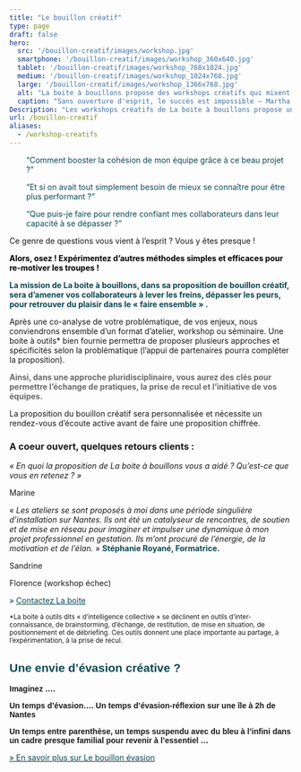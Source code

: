 ```yaml
---
title: "Le bouillon créatif"
type: page
draft: false
hero:
  src: '/bouillon-creatif/images/workshop.jpg'
  smartphone: '/bouillon-creatif/images/workshop_360x640.jpg'
  tablet: '/bouillon-creatif/images/workshop_768x1024.jpg'
  medium: '/bouillon-creatif/images/workshop_1024x768.jpg'
  large: '/bouillon-creatif/images/workshop_1366x768.jpg'
  alt: "La boite à bouillons propose des workshops créatifs qui mixent contenus et intelligence collective"
  caption: "Sans ouverture d'esprit, le succès est impossible – Martha Stewart."
Description: "Les workshops créatifs de La boite à bouillons propose une mise en action collective autour d'une thématique précise. Ces ateliers actifs proposent des temps de partages, d'expérimentation favorisant la prise de recul. A l'issue des séquences, les participants ont une vision élargie sur la problématique et disposent de méthodes collaboratives facile à mettre en place dans leur organisation."
url: /bouillon-creatif
aliases:
  - /workshop-creatifs
---
```

<p style="padding-left: 30px;">
    <span style="color: #0d4952;"><q>Comment booster la cohésion de mon équipe grâce à ce beau projet ?</q></span>
</p>

<p style="padding-left: 30px;">
    <span style="color: #0d4952;"><q>Et si on avait tout simplement besoin de mieux se connaître pour être plus
            performant ?</q></span>
</p>

<p style="padding-left: 30px;">
    <span style="color: #0d4952;"><q>Que puis-je faire pour rendre confiant mes collaborateurs dans leur capacité à se
            dépasser ?</q></span> <span style="color: #c5b286;">  </span>
</p>

Ce genre de questions vous vient à l’esprit ? Vous y êtes presque !

<span style="color: #000000;"><strong>Alors, osez ! Expérimentez d’autres méthodes simples et efficaces pour re-motiver
        les troupes !</strong></span>

<span style="color: #0d4952;"><strong>La mission de La boite à bouillons, dans sa proposition de bouillon créatif, sera
        d&rsquo;amener vos collaborateurs à lever les freins, dépasser les peurs, pour retrouver du plaisir dans le
        « faire ensemble » .</strong></span>



Après une co-analyse de votre problématique, de vos enjeux, nous conviendrons ensemble d’un format d’atelier, workshop
ou séminaire. Une boite à outils* bien fournie permettra de proposer plusieurs approches et spécificités selon la
problématique (l’appui de partenaires pourra compléter la proposition).

<span style="color: #696a6c;"><strong>Ainsi, dans une approche pluridisciplinaire, vous aurez des clés pour permettre
        l’échange de pratiques, la prise de recul et l’initiative de vos équipes. </strong></span>

La proposition du bouillon créatif sera personnalisée et nécessite un rendez-vous d’écoute active avant de faire une
proposition chiffrée.

### A coeur ouvert, quelques retours clients :

_« En quoi la proposition de La boite à bouillons vous a aidé ? Qu&rsquo;est-ce que vous en retenez ? »_

Marine

« _Les ateliers se sont proposés à moi dans une période singulière d&rsquo;installation sur Nantes. Ils ont été un
catalyseur de rencontres, de soutien et de mise en réseau pour imaginer et impulser une dynamique à mon projet
professionnel en gestation. Ils m&rsquo;ont procuré de l&rsquo;énergie, de la motivation et de l&rsquo;élan._ » <span
    style="color: #0d4952;"><strong>Stéphanie Royané, Formatrice.</strong></span>

Sandrine

Florence (workshop échec)

<span style="color: #0d4952;"><span style="line-height: inherit;">» </span><a style="color: #0d4952;"
        href="https://www.laboiteabouillons.fr/le-reseau/"><span style="line-height: inherit;">Contactez La
            boite</span></a></span>

<small>*La boite à outils dits « d&rsquo;intelligence collective » se déclinent en outils d&rsquo;inter-connaissance, de
    brainstorming, d&rsquo;échange, de restitution, de mise en situation, de positionnement et de débriefing. Ces outils
    donnent une place importante au partage, à l&rsquo;expérimentation, à la prise de recul.</small>

## <span style="font-family: Calibri, sans-serif; color: #0d4952;">Une envie d’évasion créative ?</span>

**<span style="font-family: 'Calibri',sans-serif;">Imaginez ….</span>**

**<span style="font-family: 'Calibri',sans-serif;">Un temps d’évasion…. Un temps d’évasion-réflexion sur une île à 2h de
    Nantes</span>**

**<span style="font-family: 'Calibri',sans-serif;">Un temps entre parenthèse, un temps suspendu avec du bleu à l’infini
    dans un cadre presque familial pour revenir à l’essentiel &#8230;</span>**

[<span style="color: #0d4952;">» En savoir plus sur Le bouillon
    évasion</span>](https://www.laboiteabouillons.fr/bouillon-creatif/bouillon-evasion/)
